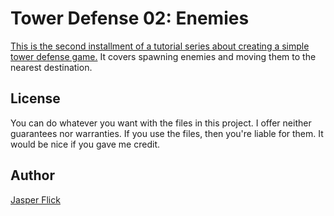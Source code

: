 # Tower Defense 02: Enemies

[This is the second installment of a tutorial series about creating a simple tower defense game.](https://catlikecoding.com/unity/tutorials/tower-defense/enemies/) It covers spawning enemies and moving them to the nearest destination.

## License

You can do whatever you want with the files in this project. I offer neither guarantees nor warranties. If you use the files, then you're liable for them. It would be nice if you gave me credit.

## Author

[Jasper Flick](https://catlikecoding.com/jasper-flick/)